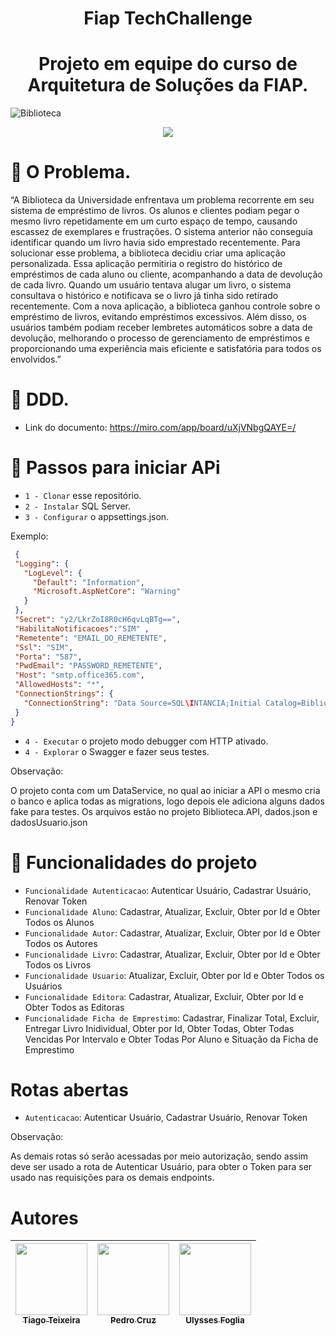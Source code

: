 
<h1 align="center"> Fiap TechChallenge </h1>
<h1 align="center"> Projeto em equipe do curso de Arquitetura de Soluções da FIAP.</h1>

![Biblioteca](https://github.com/Tiagoteixeiraunifg/FiapTechChallenge1/assets/29716938/d9c0093b-7812-4c19-9464-ea09a5c5b526)


<p align="center">
<img loading="lazy" src="http://img.shields.io/static/v1?label=STATUS&message=EM%20DESENVOLVIMENTO&color=GREEN&style=for-the-badge"/>
</p>

# :hammer: O Problema.
<p align="start">
  “A Biblioteca da Universidade enfrentava um problema recorrente em seu sistema de empréstimo de livros. Os alunos e clientes podiam pegar o mesmo livro repetidamente em um curto espaço de tempo, causando escassez de exemplares e frustrações. O sistema anterior não conseguia identificar quando um livro havia sido emprestado recentemente.
Para solucionar esse problema, a biblioteca decidiu criar uma aplicação personalizada. Essa aplicação permitiria o registro do histórico de empréstimos de cada aluno ou cliente, acompanhando a data de devolução de cada livro. Quando um usuário tentava alugar um livro, o sistema consultava o histórico e notificava se o livro já tinha sido retirado recentemente.
Com a nova aplicação, a biblioteca ganhou controle sobre o empréstimo de livros, evitando empréstimos excessivos. Além disso, os usuários também podiam receber lembretes automáticos sobre a data de devolução, melhorando o processo de gerenciamento de empréstimos e proporcionando uma experiência mais eficiente e satisfatória para todos os envolvidos.”
</p>


# :hammer: DDD.

- Link do documento: https://miro.com/app/board/uXjVNbgQAYE=/

# :hammer: Passos para iniciar APi
 - `1 - Clonar` esse repositório.
 - `2 - Instalar` SQL Server.
 - `3 - Configurar` o appsettings.json.

Exemplo:
 ```json
  {
  "Logging": {
    "LogLevel": {
      "Default": "Information",
      "Microsoft.AspNetCore": "Warning"
    }
  },
  "Secret": "y2/LkrZoI8R0cH6qvLqBTg==",
  "HabilitaNotificacoes":"SIM" ,
  "Remetente": "EMAIL_DO_REMETENTE",
  "Ssl": "SIM",
  "Porta": "587",
  "PwdEmail": "PASSWORD_REMETENTE",
  "Host": "smtp.office365.com",
  "AllowedHosts": "*",
  "ConnectionStrings": {
    "ConnectionString": "Data Source=SQL\INTANCIA;Initial Catalog=BibliotecaFiap;Integrated Security=False;Persist Security Info=False;User ID=sa;Password=SENHA; TrustServerCertificate=True"
  }
}
  ```
 - `4 - Executar` o projeto modo debugger com HTTP ativado.
 - `4 - Explorar` o Swagger e fazer seus testes.
   
Observação:

<p align="start">
   O projeto conta com um DataService, no qual ao iniciar a API o mesmo cria o banco e aplica todas as migrations, logo depois ele adiciona alguns dados fake para testes. Os arquivos estão no projeto Biblioteca.API, dados.json e dadosUsuario.json
</p>


# :hammer: Funcionalidades do projeto

- `Funcionalidade Autenticacao`: Autenticar Usuário, Cadastrar Usuário, Renovar Token
- `Funcionalidade Aluno`: Cadastrar, Atualizar, Excluir, Obter por Id e Obter Todos os Alunos
- `Funcionalidade Autor`: Cadastrar, Atualizar, Excluir, Obter por Id e Obter Todos os Autores
- `Funcionalidade Livro`: Cadastrar, Atualizar, Excluir, Obter por Id e Obter Todos os Livros
- `Funcionalidade Usuario`: Atualizar, Excluir, Obter por Id e Obter Todos os Usuários
- `Funcionalidade Editora`: Cadastrar, Atualizar, Excluir, Obter por Id e Obter Todos as Editoras
- `Funcionalidade Ficha de Emprestimo`: Cadastrar, Finalizar Total, Excluir, Entregar Livro Inidividual,  Obter por Id, Obter Todas, Obter Todas Vencidas Por Intervalo e Obter Todas Por Aluno e Situação da Ficha de Emprestimo

# Rotas abertas
- `Autenticacao`: Autenticar Usuário, Cadastrar Usuário, Renovar Token

Observação:

<p align="start">
  As demais rotas só serão acessadas por meio autorização, sendo assim deve ser usado a rota de Autenticar Usuário, para obter o Token para ser usado nas requisições para os demais endpoints.
</p>

# Autores

| [<img loading="lazy" src="https://avatars.githubusercontent.com/u/69610582?v=4" width=115><br><sub>Tiago Teixeira</sub>](https://github.com/Tiagoteixeiraunifg) |  [<img loading="lazy" src="https://avatars.githubusercontent.com/u/29716938?v=4" width=115><br><sub>Pedro Cruz</sub>](https://github.com/PedroLucasCruz) |  [<img loading="lazy" src="https://avatars.githubusercontent.com/u/62703419?v=4" width=115><br><sub>Ulysses Foglia</sub>](https://github.com/Ulysses-Foglia) |
| :---: | :---: | :---: |

